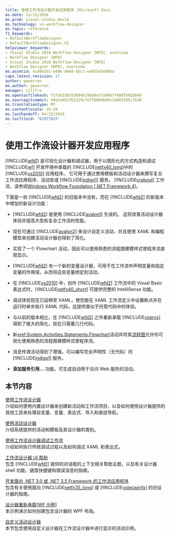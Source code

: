 ```yaml
---
title: 使用工作流设计器开发应用程序 |Microsoft Docs
ms.date: 11/15/2016
ms.prod: visual-studio-dev14
ms.technology: vs-workflow-designer
ms.topic: reference
f1_keywords:
- DefaultWorkflowDesigner
- DefaultWorkflowDesigner.UI
helpviewer_keywords:
- Visual Studio 2010 Workflow Designer [WFD], overview
- Workflow Designer [WFD]
- Visual Studio 2010 Workflow Designer [WFD]
- Workflow Designer [WFD], overview
ms.assetid: 4cd062b1-b496-4668-bbc1-ee85545e066d
caps.latest.revision: 17
author: gewarren
ms.author: gewarren
manager: jillfra
ms.openlocfilehash: 71fdd358c03604b196b0a57a9667f40dfb92b049
ms.sourcegitcommit: 94b3a052fb1229c7e7f8804b09c1d403385c7630
ms.translationtype: MT
ms.contentlocale: zh-CN
ms.lasthandoff: 04/23/2019
ms.locfileid: "62977015"
---
```

# <a name="developing-applications-with-the-workflow-designer"></a>使用工作流设计器开发应用程序
[!INCLUDE[wfd1](../includes/wfd1-md.md)] 是可视化设计器和调试器，用于以图形化的方式构造和调试 [!INCLUDE[wf](../includes/wf-md.md)] 开发环境中承载的 [!INCLUDE[netfx40_long](../includes/netfx40-long-md.md)]中的 [!INCLUDE[vs2010](../includes/vs2010-md.md)] 应用程序。 它可用于通过使用模板和活动设计器来撰写复合工作流应用程序、活动库或 [!INCLUDE[indigo1](../includes/indigo1-md.md)] 服务。 [!INCLUDE[crabout](../includes/crabout-md.md)] 工作流，请参阅[Windows Workflow Foundation &#91;.NET Framework 4&#93;](http://msdn.microsoft.com/library/9a23ea6b-d600-483e-89cd-8889cfec5f66)。  
  
 下面是一些 [!INCLUDE[wfd2](../includes/wfd2-md.md)] 的旧版本中没有，而在 [!INCLUDE[wfd2](../includes/wfd2-md.md)] 的新版本中增加的新设计功能：  
  
- [!INCLUDE[wfd2](../includes/wfd2-md.md)] 是使用 [!INCLUDE[avalon1](../includes/avalon1-md.md)] 生成的。 这将改善活动设计器体验并提高大型和复杂工作流的性能。  
  
- 现在可通过 [!INCLUDE[avalon2](../includes/avalon2-md.md)] 来设计自定义活动，并且使用 XAML 和编程模型来创建活动设计器也得到了简化。  
  
- 实现了一个 Flowchart 活动，因此可以使用熟悉的流程图建模样式使程序流直观显示。  
  
- [!INCLUDE[wfd2](../includes/wfd2-md.md)] 有一个新的变量设计器，可用于在工作流中声明变量和指定变量的作用域，从而将这些变量绑定到活动。  
  
- 在 [!INCLUDE[vs2010](../includes/vs2010-md.md)] 中，创作 [!INCLUDE[wfd2](../includes/wfd2-md.md)] 工作流中的 Visual Basic 表达式时，[!INCLUDE[netfx40_short](../includes/netfx40-short-md.md)] 可提供完整的 IntelliSense 功能。  
  
- 调试体验现在已延伸至 XAML，使您能在 XAML 工作流定义中设置断点并在运行时单步执行 XAML 代码，这提供类似于托管代码中的体验。  
  
- 与以前的版本相比，在 [!INCLUDE[wfd2](../includes/wfd2-md.md)] 之外重新承载 [!INCLUDE[vsprvs](../includes/vsprvs-md.md)] 得到了极大的简化，现在只需要几行代码。  
  
- 新<xref:System.Activities.Statements.Flowchart>活动并将其[流程图](../workflow-designer/flowchart-activity-designer.md)允许你可视化使用熟悉的流程图建模样式使程序流。  
  
- 消息传递活动得到了增强，可以编写完全声明性（无代码）的 [!INCLUDE[indigo1](../includes/indigo1-md.md)] 服务。  
  
- **添加服务引用...** 功能，可生成自动用于访问 Web 服务的活动。  
  
## <a name="in-this-section"></a>本节内容  
 [使用工作流设计器](../workflow-designer/using-the-workflow-designer.md)  
 介绍如何使用内置设计器来创建新活动和工作流项目，以及如何使用设计器提供的其他工具来处理自变量、变量、表达式、导入和痕迹导航。  
  
 [使用活动设计器](../workflow-designer/using-the-activity-designers.md)  
 介绍系统提供的活动和模板及其设计器的类别。  
  
 [使用工作流设计器调试工作流](../workflow-designer/debugging-workflows-with-the-workflow-designer.md)  
 介绍如何执行传统调试过程以及如何调试 XAML 和表达式。  
  
 [工作流设计器 UI 帮助](../workflow-designer/workflow-designer-ui-help.md)  
 包含 [!INCLUDE[wfd1](../includes/wfd1-md.md)] 提供的对话框的上下文相关帮助主题，以及有关设计器 shell 功能、键盘快捷键和错误消息的指南。  
  
 [开发面向 .NET 3.0 或 .NET 3.5 Framework 的工作流应用程序](../workflow-designer/developing-workflow-applications-targeting-the-dotnet-3-0-or-dotnet-3-5-framework.md)  
 包含有关使用面向 [!INCLUDE[netfx35_long](../includes/netfx35-long-md.md)] 或 [!INCLUDE[vstecwinfx](../includes/vstecwinfx-md.md)] 的旧设计器的指南。  
  
 [设计器重新承载&#91;WF 示例&#93;](http://msdn.microsoft.com/library/b676ad31-5f64-4d84-9a36-b4d7113a2f4d)  
 本示例演示如何创建包含设计器的 WPF 布局。  
  
 [自定义活动设计器](http://msdn.microsoft.com/library/dcf14dca-ce6d-4278-96ba-062f0a679075)  
 本节包含使用自定义设计器在工作流设计器中进行显示的活动示例。